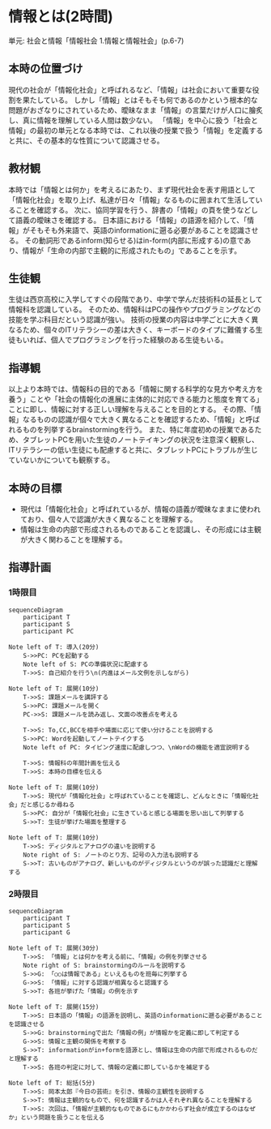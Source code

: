 # 情報とは(2時間)
単元: 社会と情報「情報社会 1.情報と情報社会」(p.6-7)

## 本時の位置づけ
現代の社会が「情報化社会」と呼ばれるなど、「情報」は社会において重要な役割を果たしている。
しかし「情報」とはそもそも何であるのかという根本的な問題がおざなりにされているため、曖昧なまま「情報」の言葉だけが人口に膾炙し、真に情報を理解している人間は数少ない。
「情報」を中心に扱う「社会と情報」の最初の単元となる本時では、これ以後の授業で扱う「情報」を定義すると共に、その基本的な性質について認識させる。

## 教材観
本時では「情報とは何か」を考えるにあたり、まず現代社会を表す用語として「情報化社会」を取り上げ、私達が日々「情報」なるものに囲まれて生活していることを確認する。
次に、協同学習を行う、辞書の「情報」の頁を使うなどして語義の曖昧さを確認する。
日本語における「情報」の語源を紹介して、「情報」がそもそも外来語で、英語のinformationに遡る必要があることを認識させる。
その動詞形であるinform(知らせる)はin-form(内部に形成する)の意であり、情報が「生命の内部で主観的に形成されたもの」であることを示す。

## 生徒観
生徒は西京高校に入学してすぐの段階であり、中学で学んだ技術科の延長として情報科を認識している。
そのため、情報科はPCの操作やプログラミングなどの技能を学ぶ科目だという認識が強い。
技術の授業の内容は中学ごとに大きく異なるため、個々のITリテラシーの差は大きく、キーボードのタイプに難儀する生徒もいれば、個人でプログラミングを行った経験のある生徒もいる。

## 指導観
以上より本時では、情報科の目的である「情報に関する科学的な見方や考え方を養う」ことや「社会の情報化の進展に主体的に対応できる能力と態度を育てる」ことに即し、情報に対する正しい理解を与えることを目的とする。
その際、「情報」なるものの認識が個々で大きく異なることを確認するため、「情報」と呼ばれるものを列挙するbrainstormingを行う。
また、特に年度初めの授業であるため、タブレットPCを用いた生徒のノートテイキングの状況を注意深く観察し、ITリテラシーの低い生徒にも配慮すると共に、タブレットPCにトラブルが生じていないかについても観察する。

## 本時の目標
- 現代は「情報化社会」と呼ばれているが、情報の語義が曖昧なままに使われており、個々人で認識が大きく異なることを理解する。
- 情報は生命の内部で形成されるものであることを認識し、その形成には主観が大きく関わることを理解する。

## 指導計画
### 1時限目
```mermaid
sequenceDiagram
	participant T
	participant S
	participant PC

Note left of T: 導入(20分)
	S->>PC: PCを起動する
	Note left of S: PCの準備状況に配慮する
	T->>S: 自己紹介を行う\n(内進はメール文例を示しながら)

Note left of T: 展開(10分)
	T->>S: 課題メールを講評する
	S->>PC: 課題メールを開く
	PC->>S: 課題メールを読み返し、文面の改善点を考える

	T->>S: To,CC,BCCを相手や場面に応じて使い分けることを説明する
	S->>PC: Wordを起動してノートテイクする
	Note left of PC: タイピング速度に配慮しつつ、\nWordの機能を適宜説明する

	T->>S: 情報科の年間計画を伝える
	T->>S: 本時の目標を伝える

Note left of T: 展開(10分)
	T->>S: 現代が「情報化社会」と呼ばれていることを確認し、どんなときに「情報化社会」だと感じるか尋ねる
	S->>PC: 自分が「情報化社会」に生きていると感じる場面を思い出して列挙する
	S->>T: 生徒が挙げた場面を整理する

Note left of T: 展開(10分)
	T->>S: ディジタルとアナログの違いを説明する
	Note right of S: ノートのとり方、記号の入力法も説明する
	S->>T: 古いものがアナログ、新しいものがディジタルというのが誤った認識だと理解する
```

### 2時限目
```mermaid
sequenceDiagram
	participant T
	participant S
	participant G

Note left of T: 展開(30分)
	T->>S: 「情報」とは何かを考える前に、「情報」の例を列挙させる
	Note right of S: brainstormingのルールを説明する
	S->>G: 「○○は情報である」といえるものを班毎に列挙する
	G->>S: 「情報」に対する認識が相異なると認識する
	S->>T: 各班が挙げた「情報」の例を示す

Note left of T: 展開(15分)
	T->>S: 日本語の「情報」の語源を説明し、英語のinformationに遡る必要があることを認識させる
	S->>G: brainstormingで出た「情報の例」が情報かを定義に即して判定する
	G->>S: 情報と主観の関係を考察する
	S->>T: informationがin+formを語源とし、情報は生命の内部で形成されるものだと理解する
	T->>S: 各班の判定に対して、情報の定義に即しているかを補足する

Note left of T: 総括(5分)
	T->>S: 岡本太郎『今日の芸術』を引き、情報の主観性を説明する
	S->>T: 情報は主観的なもので、何を認識するかは人それぞれ異なることを理解する
	T->>S: 次回は、「情報が主観的なものであるにもかかわらず社会が成立するのはなぜか」という問題を扱うことを伝える
```
